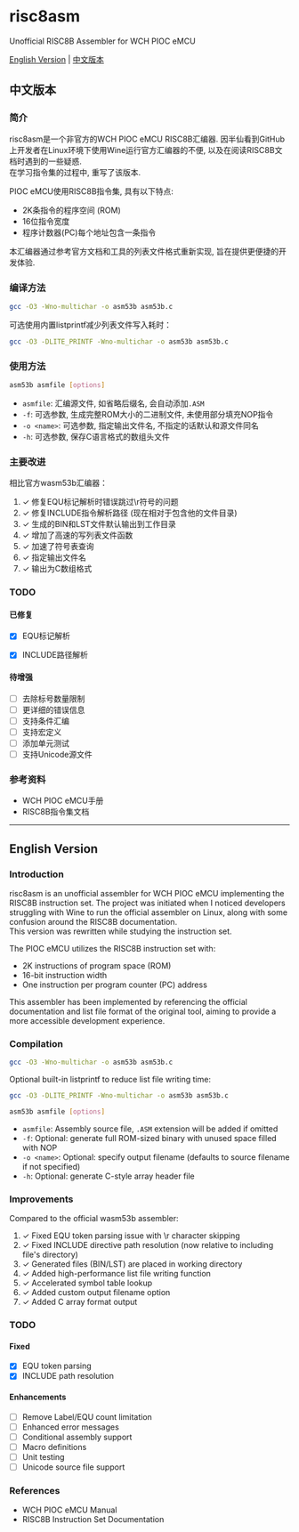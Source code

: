 # risc8asm

Unofficial RISC8B Assembler for WCH PIOC eMCU

[English Version](#english) | [中文版本](#chinese)

<a name="chinese"></a>
## 中文版本

### 简介

risc8asm是一个非官方的WCH PIOC eMCU RISC8B汇编器. 因半仙看到GitHub上开发者在Linux环境下使用Wine运行官方汇编器的不便, 以及在阅读RISC8B文档时遇到的一些疑惑.    
在学习指令集的过程中, 重写了该版本.

PIOC eMCU使用RISC8B指令集, 具有以下特点:
- 2K条指令的程序空间 (ROM)
- 16位指令宽度
- 程序计数器(PC)每个地址包含一条指令

本汇编器通过参考官方文档和工具的列表文件格式重新实现, 旨在提供更便捷的开发体验.

### 编译方法

```bash
gcc -O3 -Wno-multichar -o asm53b asm53b.c
```

可选使用内置listprintf减少列表文件写入耗时：
```bash
gcc -O3 -DLITE_PRINTF -Wno-multichar -o asm53b asm53b.c
```

### 使用方法

```bash
asm53b asmfile [options]
```

- `asmfile`: 汇编源文件, 如省略后缀名, 会自动添加`.ASM`
- `-f`: 可选参数, 生成完整ROM大小的二进制文件, 未使用部分填充NOP指令
- `-o <name>`: 可选参数, 指定输出文件名, 不指定的话默认和源文件同名
- `-h`: 可选参数, 保存C语言格式的数组头文件

### 主要改进

相比官方wasm53b汇编器：
1. ✓ 修复EQU标记解析时错误跳过\r符号的问题
2. ✓ 修复INCLUDE指令解析路径 (现在相对于包含他的文件目录)
3. ✓ 生成的BIN和LST文件默认输出到工作目录
4. ✓ 增加了高速的写列表文件函数
5. ✓ 加速了符号表查询
6. ✓ 指定输出文件名
7. ✓ 输出为C数组格式

### TODO

#### 已修复
- [x] EQU标记解析
- [x] INCLUDE路径解析


#### 待增强
- [ ] 去除标号数量限制
- [ ] 更详细的错误信息
- [ ] 支持条件汇编
- [ ] 支持宏定义
- [ ] 添加单元测试
- [ ] 支持Unicode源文件

### 参考资料
- WCH PIOC eMCU手册
- RISC8B指令集文档

---

<a name="english"></a>
## English Version

### Introduction

risc8asm is an unofficial assembler for WCH PIOC eMCU implementing the RISC8B instruction set. The project was initiated when I noticed developers struggling with Wine to run the official assembler on Linux, along with some confusion around the RISC8B documentation.  
This version was rewritten while studying the instruction set.

The PIOC eMCU utilizes the RISC8B instruction set with:
- 2K instructions of program space (ROM)
- 16-bit instruction width
- One instruction per program counter (PC) address

This assembler has been implemented by referencing the official documentation and list file format of the original tool, aiming to provide a more accessible development experience.

### Compilation

```bash
gcc -O3 -Wno-multichar -o asm53b asm53b.c
```

Optional built-in listprintf to reduce list file writing time:
```bash
gcc -O3 -DLITE_PRINTF -Wno-multichar -o asm53b asm53b.c
```

```bash
asm53b asmfile [options]
```

- `asmfile`: Assembly source file, `.ASM` extension will be added if omitted
- `-f`: Optional: generate full ROM-sized binary with unused space filled with NOP
- `-o <name>`: Optional: specify output filename (defaults to source filename if not specified)
- `-h`: Optional: generate C-style array header file

### Improvements

Compared to the official wasm53b assembler:
1. ✓ Fixed EQU token parsing issue with \r character skipping
2. ✓ Fixed INCLUDE directive path resolution (now relative to including file's directory)
3. ✓ Generated files (BIN/LST) are placed in working directory
4. ✓ Added high-performance list file writing function
5. ✓ Accelerated symbol table lookup
6. ✓ Added custom output filename option
7. ✓ Added C array format output

### TODO

#### Fixed
- [x] EQU token parsing
- [x] INCLUDE path resolution

#### Enhancements
- [ ] Remove Label/EQU count limitation
- [ ] Enhanced error messages
- [ ] Conditional assembly support
- [ ] Macro definitions
- [ ] Unit testing
- [ ] Unicode source file support

### References
- WCH PIOC eMCU Manual
- RISC8B Instruction Set Documentation